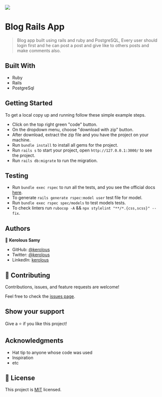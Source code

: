 ![](https://img.shields.io/badge/Microverse-blueviolet)

# Blog Rails App

> Blog app built using rails and ruby and PostgreSQL, Every user should login first and he can post a post and give like to others posts and make comments also.


## Built With

- Ruby
- Rails
- PostgreSql


## Getting Started
To get a local copy up and running follow these simple example steps.

- Click on the top right green "code" button.
- On the dropdown menu, choose "download with zip" button.
- After download, extract the zip file and you have the project on your machine.
- Run `bundle install` to install all gems for the project.
- Run `rails s` to start your project, open `http://127.0.0.1:3000/` to see the project.
- Run `rails db:migrate` to run the migration.


## Testing

- Run `bundle exec rspec` to run all the tests, and you see the official docs [here](https://github.com/rspec/rspec-rails).
- To generate `rails generate rspec:model user` test file for model.
- Run `bundle exec rspec spec/models` to test models tests.
- To check linters run `rubocop -A` && `npx stylelint "**/*.{css,scss}" --fix`.
## Authors

👤 **Kerolous Samy**

- GitHub: [@kerolous](https://github.com/keroloussamy)
- Twitter: [@kerolous](https://twitter.com/SamyKerolous)
- LinkedIn: [kerolous](https://www.linkedin.com/in/keroloussamy/)


## 🤝 Contributing

Contributions, issues, and feature requests are welcome!

Feel free to check the [issues page](../../issues/).

## Show your support

Give a ⭐️ if you like this project!

## Acknowledgments

- Hat tip to anyone whose code was used
- Inspiration
- etc

## 📝 License

This project is [MIT](./MIT.md) licensed.
